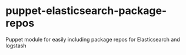 puppet-elasticsearch-package-repos
==================================

Puppet module for easily including package repos for Elasticsearch and logstash
